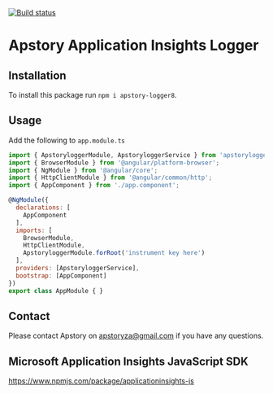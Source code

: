 [![Build status](https://apstory.visualstudio.com/ApStory/_apis/build/status/apstorymq-client-angular)](https://apstory.visualstudio.com/ApStory/_build/latest?definitionId=25)

# Apstory Application Insights Logger

## Installation

To install this package run `npm i apstory-logger8`.

## Usage

Add the following to `app.module.ts`

```javascript
import { ApstoryloggerModule, ApstoryloggerService } from 'apstorylogger-angular';
import { BrowserModule } from '@angular/platform-browser';
import { NgModule } from '@angular/core';
import { HttpClientModule } from '@angular/common/http';
import { AppComponent } from './app.component';

@NgModule({
  declarations: [
    AppComponent
  ],
  imports: [
    BrowserModule,
    HttpClientModule,
    ApstoryloggerModule.forRoot('instrument key here')
  ],
  providers: [ApstoryloggerService],
  bootstrap: [AppComponent]
})
export class AppModule { }

```

## Contact

Please contact Apstory on apstoryza@gmail.com if you have any questions.

## Microsoft Application Insights JavaScript SDK

https://www.npmjs.com/package/applicationinsights-js

